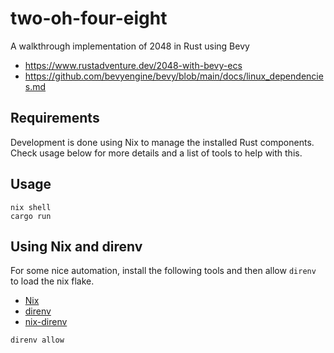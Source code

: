 # two-oh-four-eight

A walkthrough implementation of 2048 in Rust using Bevy

 - https://www.rustadventure.dev/2048-with-bevy-ecs 
 - https://github.com/bevyengine/bevy/blob/main/docs/linux_dependencies.md
 
## Requirements

Development is done using Nix to manage the installed Rust components. Check usage below for more details and a list of tools to help with this.

## Usage
 
```shellsession
nix shell
cargo run
```

## Using Nix and direnv

For some nice automation, install the following tools and then allow `direnv` to load the nix flake.

- [Nix](https://nixos.org/download)
- [direnv](https://direnv.net/)
- [nix-direnv](https://github.com/nix-community/nix-direnv)
 
```shellsession
direnv allow
```

